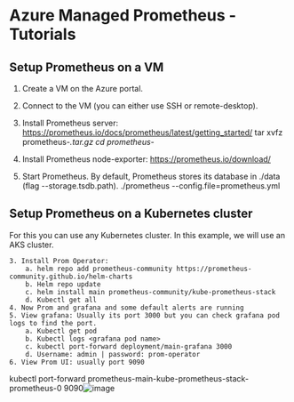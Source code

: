# Azure Managed Prometheus - Tutorials

## Setup Prometheus on a VM

1. Create a VM on the Azure portal.
2. Connect to the VM (you can either use SSH or remote-desktop).
3. Install Prometheus server: https://prometheus.io/docs/prometheus/latest/getting_started/
      tar xvfz prometheus-*.tar.gz
      cd prometheus-*
4. Install Prometheus node-exporter: https://prometheus.io/download/

5. Start Prometheus.
By default, Prometheus stores its database in ./data (flag --storage.tsdb.path).
./prometheus --config.file=prometheus.yml


## Setup Prometheus on a Kubernetes cluster

For this you can use any Kubernetes cluster. In this example, we will use an AKS cluster.

	3. Install Prom Operator:
		a. helm repo add prometheus-community https://prometheus-community.github.io/helm-charts
		b. Helm repo update
		c. helm install main prometheus-community/kube-prometheus-stack
		d. Kubectl get all 
	4. Now Prom and grafana and some default alerts are running
	5. View grafana: Usually its port 3000 but you can check grafana pod logs to find the port.
		a. Kubectl get pod
		b. Kubectl logs <grafana pod name>
		c. kubectl port-forward deployment/main-grafana 3000
		d. Username: admin | password: prom-operator
	6. View Prom UI: usually port 9090
kubectl port-forward prometheus-main-kube-prometheus-stack-prometheus-0 9090![image](https://github.com/user-attachments/assets/87c63e13-28f8-47ff-8e44-dc93e05176b5)

